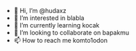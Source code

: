 - 👋 Hi, I’m @hudaxz
- 👀 I’m interested in blabla
- 🌱 I’m currently learning kocak
- 💞️ I’m looking to collaborate on bapakmu
- 📫 How to reach me komto1odon

<!---
hudaxz/hudaxz is a ✨ special ✨ repository because its `README.md` (this file) appears on your GitHub profile.
You can click the Preview link to take a look at your changes.
--->
